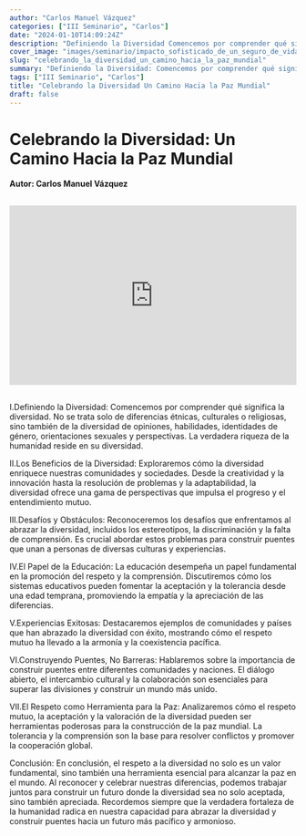 ```yaml
---
author: "Carlos Manuel Vázquez"
categories: ["III Seminario", "Carlos"]
date: "2024-01-10T14:09:24Z"
description: "Definiendo la Diversidad Comencemos por comprender qué significa la diversidad. No se trata solo de diferencias étnicas, culturales o religiosas, sino también de la diversidad de opiniones, habilidades, identidades de género, orientaciones sexuales y perspectivas. La verdadera riqueza de la humanidad reside en su diversidad."
cover_image: "images/seminario/impacto_sofisticado_de_un_seguro_de_vida_con_ahorro_para_la_paz.png"
slug: "celebrando_la_diversidad_un_camino_hacia_la_paz_mundial"
summary: "Definiendo la Diversidad: Comencemos por comprender qué significa la diversidad. No se trata solo de diferencias étnicas, culturales o religiosas, sino también de la diversidad de opiniones, habilidades, identidades de género, orientaciones sexuales y perspectivas. La verdadera riqueza de la humanidad reside en su diversidad. "
tags: ["III Seminario", "Carlos"]
title: "Celebrando la Diversidad Un Camino Hacia la Paz Mundial"
draft: false
---
```


# Celebrando la Diversidad: Un Camino Hacia la Paz Mundial
<div style="display: flex; justify-content: flex-start; font-weight: bold; margin-bottom: 30px;"> 
Autor: Carlos Manuel Vázquez
</div>

<div style="display: flex; justify-content: center; margin-bottom: 30px;">
<iframe width="560" height="315" src="https://www.youtube.com/embed/qqMln_VcHik?si=GJVGG9cQUIFwdcT6" title="YouTube video player" frameborder="0" allow="accelerometer; autoplay; clipboard-write; encrypted-media; gyroscope; picture-in-picture; web-share" allowfullscreen></iframe></div>

I.Definiendo la Diversidad: Comencemos por comprender qué significa la diversidad. No se trata solo de diferencias étnicas, culturales o religiosas, sino también de la diversidad de opiniones, habilidades, identidades de género, orientaciones sexuales y perspectivas. La verdadera riqueza de la humanidad reside en su diversidad. 

II.Los Beneficios de la Diversidad: Exploraremos cómo la diversidad enriquece nuestras comunidades y sociedades. Desde la creatividad y la innovación hasta la resolución de problemas y la adaptabilidad, la diversidad ofrece una gama de perspectivas que impulsa el progreso y el entendimiento mutuo. 

III.Desafíos y Obstáculos: Reconoceremos los desafíos que enfrentamos al abrazar la diversidad, incluidos los estereotipos, la discriminación y la falta de comprensión. Es crucial abordar estos problemas para construir puentes que unan a personas de diversas culturas y experiencias. 

IV.El Papel de la Educación: La educación desempeña un papel fundamental en la promoción del respeto y la comprensión. Discutiremos cómo los sistemas educativos pueden fomentar la aceptación y la tolerancia desde una edad temprana, promoviendo la empatía y la apreciación de las diferencias. 

V.Experiencias Exitosas: Destacaremos ejemplos de comunidades y países que han abrazado la diversidad con éxito, mostrando cómo el respeto mutuo ha llevado a la armonía y la coexistencia pacífica. 

VI.Construyendo Puentes, No Barreras: Hablaremos sobre la importancia de construir puentes entre diferentes comunidades y naciones. El diálogo abierto, el intercambio cultural y la colaboración son esenciales para superar las divisiones y construir un mundo más unido. 

VII.El Respeto como Herramienta para la Paz: Analizaremos cómo el respeto mutuo, la aceptación y la valoración de la diversidad pueden ser herramientas poderosas para la construcción de la paz mundial. La tolerancia y la comprensión son la base para resolver conflictos y promover la cooperación global. 

Conclusión: En conclusión, el respeto a la diversidad no solo es un valor fundamental, sino también una herramienta esencial para alcanzar la paz en el mundo. Al reconocer y celebrar nuestras diferencias, podemos trabajar juntos para construir un futuro donde la diversidad sea no solo aceptada, sino también apreciada. Recordemos siempre que la verdadera fortaleza de la humanidad radica en nuestra capacidad para abrazar la diversidad y construir puentes hacia un futuro más pacífico y armonioso. 